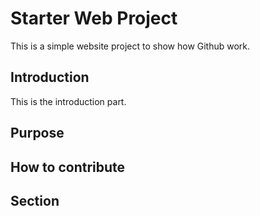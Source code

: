 # Starter Web Project
This is a simple website project to show how Github work.

## Introduction
This is the introduction part.

## Purpose

## How to contribute

## Section
